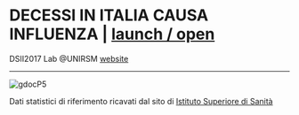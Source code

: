 # DECESSI IN ITALIA CAUSA INFLUENZA | [launch / open](http://dsii-2017-unirsm.github.io/elisabetta.celli)

 
DSII2017 Lab @UNIRSM [website](http://dsii-2017-unirsm.github.io)

----

![gdocP5](http://imgur.com/a/554b0)

Dati statistici di riferimento ricavati dal sito di [Istituto Superiore di Sanità](https://www.iss.it/site/mortalita/Scripts/SelCause.asp)
